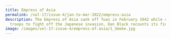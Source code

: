 ```yaml
---
title: Empress of Asia
permalink: /vol-17/issue-4/jan-to-mar-2022/empress-asia
description: The Empress of Asia sank off Tuas in February 1942 while carrying
  troops to fight off the Japanese invasion. Dan Black recounts its final days.
image: /images/vol-17-issue-4/empress-of-asia/1_Smoke.jpg
---
```

